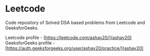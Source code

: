 # Leetcode

Code repository of Solved DSA based problems from Leetcode and GeeksforGeeks.

Leetcode profile - [https://leetcode.com/ashay20/](ashay20)
GeeksforGeeks profile - [https://auth.geeksforgeeks.org/user/ashay20/practice/](ashay20)
